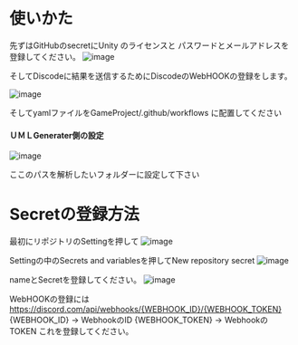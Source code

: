 
# 使いかた
先ずはGitHubのsecretにUnity のライセンスと
パスワードとメールアドレスを登録してください。
![image](https://github.com/user-attachments/assets/98a6344c-0ec9-4e60-9267-d87db525caba)

そしてDiscodeに結果を送信するためにDiscodeのWebHOOKの登録をします。

![image](https://github.com/user-attachments/assets/4c4807fb-3e1f-462a-a578-28963728a803)

そしてyamlファイルをGameProject/.github/workflows に配置してください

#### ＵＭＬGenerater側の設定
![image](https://github.com/user-attachments/assets/093a5e6b-018b-4626-aba8-fc362ab571fb)

ここのパスを解析したいフォルダーに設定して下さい

# Secretの登録方法

最初にリポジトリのSettingを押して
![image](https://github.com/user-attachments/assets/fea0d960-278d-41f4-a64f-3058dc965ba1)

Settingの中のSecrets and variablesを押してNew repository secret 
![image](https://github.com/user-attachments/assets/72ea557e-05e4-49ce-9391-5f86da44e115)


nameとSecretを登録してください。
![image](https://github.com/user-attachments/assets/1fda7c65-65a2-4b46-b4b9-6f371c294f1b)

WebHOOKの登録には
https://discord.com/api/webhooks/{WEBHOOK_ID}/{WEBHOOK_TOKEN}
{WEBHOOK_ID} → WebhookのID
{WEBHOOK_TOKEN} → WebhookのTOKEN
これを登録してください。

